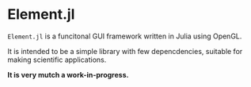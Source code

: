 # Element.jl

`Element.jl` is a funcitonal GUI framework written in Julia using OpenGL.

It is intended to be a simple library with few depencdencies, suitable for making scientific applications.

**It is very mutch a work-in-progress.**
